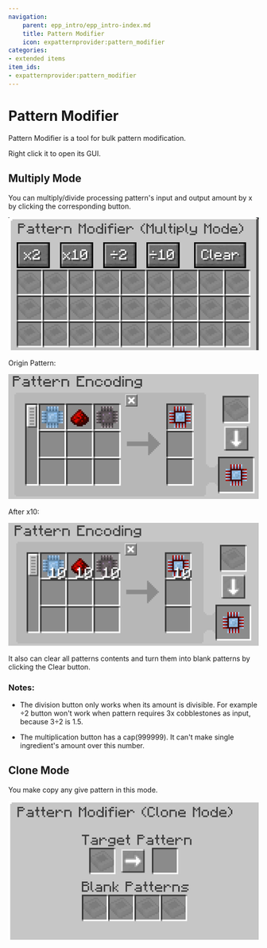```yaml
---
navigation:
    parent: epp_intro/epp_intro-index.md
    title: Pattern Modifier
    icon: expatternprovider:pattern_modifier
categories:
- extended items
item_ids:
- expatternprovider:pattern_modifier
---
```


# Pattern Modifier

Pattern Modifier is a tool for bulk pattern modification.

<ItemImage id="expatternprovider:pattern_modifier" scale="4"></ItemImage>

Right click it to open its GUI.

## Multiply Mode

You can multiply/divide processing pattern's input and output amount by x by clicking the corresponding button. 

![PM](../pic/pm.png)

Origin Pattern:

![PM1](../pic/pm1.png)

After x10:

![PM2](../pic/pm2.png)

It also can clear all patterns contents and turn them into blank patterns by clicking the Clear button.

### Notes:

 - The division button only works when its amount is divisible. For example ÷2 button won't work when pattern requires 3x
cobblestones as input, because 3÷2 is 1.5.

 - The multiplication button has a cap(999999). It can't make single ingredient's amount over this number.

## Clone Mode

You make copy any give pattern in this mode.

![PM3](../pic/pm3.png)

